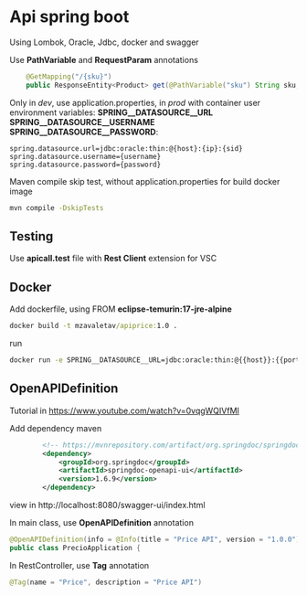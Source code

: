 # Api spring boot 

Using Lombok, Oracle, Jdbc, docker and swagger

Use **PathVariable** and **RequestParam** annotations

```java
    @GetMapping("/{sku}")
    public ResponseEntity<Product> get(@PathVariable("sku") String sku, @RequestParam(value="brand", required = false) String brand){
```

Only in *dev*, use application.properties, in *prod* with container user environment variables: **SPRING__DATASOURCE__URL** **SPRING__DATASOURCE__USERNAME** **SPRING__DATASOURCE__PASSWORD**:

```properties
spring.datasource.url=jdbc:oracle:thin:@{host}:{ip}:{sid}
spring.datasource.username={username}
spring.datasource.password={password}
```

Maven compile skip test, without application.properties for build docker image

```cmd
mvn compile -DskipTests
```
## Testing

Use **apicall.test** file with **Rest Client** extension for VSC

## Docker

Add dockerfile, using FROM **eclipse-temurin:17-jre-alpine**

```cmd
docker build -t mzavaletav/apiprice:1.0 .
```
run

```cmd
docker run -e SPRING__DATASOURCE__URL=jdbc:oracle:thin:@{{host}}:{{port}}:{{sid}} -e SPRING__DATASOURCE__USERNAME={{username}} -e SPRING__DATASOURCE__PASSWORD={{password}}  -p 8080:8080 mzavaletav/apiprice:1.0
```

## OpenAPIDefinition

Tutorial in https://www.youtube.com/watch?v=0vqgWQIVfMI

Add dependency maven

```xml
		<!-- https://mvnrepository.com/artifact/org.springdoc/springdoc-openapi-ui -->
		<dependency>
			<groupId>org.springdoc</groupId>
			<artifactId>springdoc-openapi-ui</artifactId>
			<version>1.6.9</version>
		</dependency>
```

view in http://localhost:8080/swagger-ui/index.html

In main class, use **OpenAPIDefinition** annotation

```java
@OpenAPIDefinition(info = @Info(title = "Price API", version = "1.0.0"))
public class PrecioApplication {
```

In RestController, use **Tag** annotation

```java
@Tag(name = "Price", description = "Price API")
```